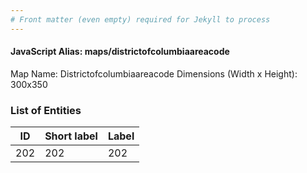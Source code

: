 ```yaml
---
# Front matter (even empty) required for Jekyll to process
---
```


#### JavaScript Alias: maps/districtofcolumbiaareacode

Map Name: Districtofcolumbiaareacode
Dimensions (Width x Height): 300x350





### List of Entities

ID | Short label | Label
---|---|---|
202|202|202

